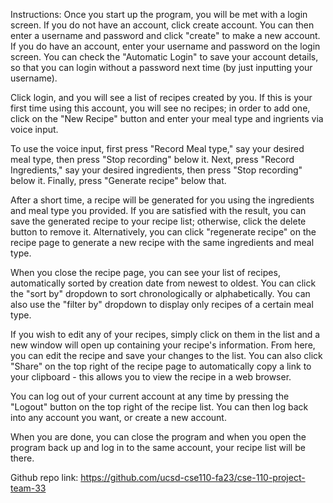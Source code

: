 Instructions:
Once you start up the program, you will be met with a login screen. 
If you do not have an account, click create account. You can then enter a username and password and click "create" to make a new account.
If you do have an account, enter your username and password on the login screen. You can check the "Automatic Login" to save your account details, so that you can login without a password next time (by just inputting your username).

Click login, and you will see a list of recipes created by you. If this is your first time using this account, you will see no recipes; in order to add one, click on the "New Recipe" button and enter your meal type and ingrients via voice input. 

To use the voice input, first press "Record Meal type," say your desired meal type, then press "Stop recording" below it. Next, press "Record Ingredients," say your desired ingredients, then press "Stop recording" below it. Finally, press "Generate recipe" below that.

After a short time, a recipe will be generated for you using the ingredients and meal type you provided. If you are satisfied with the result, you can save the generated recipe to your recipe list; otherwise, click the delete button to remove it.
Alternatively, you can click "regenerate recipe" on the recipe page to generate a new recipe with the same ingredients and meal type.

When you close the recipe page, you can see your list of recipes, automatically sorted by creation date from newest to oldest. You can click the "sort by" dropdown to sort chronologically or alphabetically. You can also use the "filter by" dropdown to display only recipes of a certain meal type.

If you wish to edit any of your recipes, simply click on them in the list and a new window will open up containing your recipe's information. From here, you can edit the recipe and save your changes to the list.
You can also click "Share" on the top right of the recipe page to automatically copy a link to your clipboard - this allows you to view the recipe in a web browser.

You can log out of your current account at any time by pressing the "Logout" button on the top right of the recipe list. You can then log back into any account you want, or create a new account.

When you are done, you can close the program and when you open the program back up and log in to the same account, your recipe list will be there.

Github repo link: https://github.com/ucsd-cse110-fa23/cse-110-project-team-33
